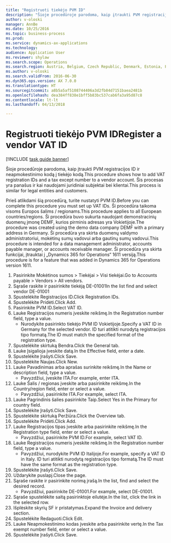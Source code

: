 ```yaml
--- 
title: "Registruoti tiekėjo PVM ID"
description: "Šioje procedūroje parodoma, kaip įtraukti PVM registracijos ID ir neapmokestinimo kodą į tiekėjo kodą."
author: v-oloski
manager: AnnBe
ms.date: 10/25/2016
ms.topic: business-process
ms.prod: 
ms.service: dynamics-ax-applications
ms.technology: 
audience: Application User
ms.reviewer: shylaw
ms.search.scope: Operations
ms.search.region: Austria, Belgium, Czech Republic, Denmark, Estonia, Finland, France, Germany, Hungary, Ireland, Italy, Latvia, Lithuania, Netherlands, Poland, Spain, Sweden, United Kingdom
ms.author: v-oloski
ms.search.validFrom: 2016-06-30
ms.dyn365.ops.version: AX 7.0.0
ms.translationtype: HT
ms.sourcegitcommit: a8b5a5af5108744406a3d2fb84d7151baea2481b
ms.openlocfilehash: dea384ff838e1bff5b83bc537cab6fa3a95d87c8
ms.contentlocale: lt-lt
ms.lasthandoff: 04/13/2018

---
```

# <a name="register-a-vendor-vat-id"></a><span data-ttu-id="291ee-103">Registruoti tiekėjo PVM ID</span><span class="sxs-lookup"><span data-stu-id="291ee-103">Register a vendor VAT ID</span></span>

[!INCLUDE [task guide banner](../../includes/task-guide-banner.md)]

<span data-ttu-id="291ee-104">Šioje procedūroje parodoma, kaip įtraukti PVM registracijos ID ir neapmokestinimo kodą į tiekėjo kodą.</span><span class="sxs-lookup"><span data-stu-id="291ee-104">This procedure shows how to add VAT registration IDs and a tax except number to a vendor account.</span></span> <span data-ttu-id="291ee-105">Šis procesas yra panašus ir kai naudojami juridiniai subjektai bei klientai.</span><span class="sxs-lookup"><span data-stu-id="291ee-105">This process is similar for legal entities and customers.</span></span> 

<span data-ttu-id="291ee-106">Prieš atlikdami šią procedūrą, turite nustatyti PVM ID.</span><span class="sxs-lookup"><span data-stu-id="291ee-106">Before you can complete this procedure you must set up VAT IDs.</span></span> <span data-ttu-id="291ee-107">Ši procedūra taikoma visoms Europos šalims / regionams.</span><span class="sxs-lookup"><span data-stu-id="291ee-107">This procedure applies to all European countries/regions.</span></span> <span data-ttu-id="291ee-108">Ši procedūra buvo sukurta naudojant demonstracinių duomenų įmonę DEMF, kurios pirminis adresas yra Vokietijoje.</span><span class="sxs-lookup"><span data-stu-id="291ee-108">The procedure was created using the demo data company DEMF with a primary address in Germany.</span></span> <span data-ttu-id="291ee-109">Ši procedūra yra skirta duomenų valdymo administratoriui, mokėtinų sumų vadovui arba gautinų sumų vadovui.</span><span class="sxs-lookup"><span data-stu-id="291ee-109">This procedure is intended for a data management administrator, accounts payable manager, or accounts receivable manager.</span></span> <span data-ttu-id="291ee-110">Ši procedūra yra skirta funkcijai, įtrauktai į „Dynamics 365 for Operations“ 1611 versiją.</span><span class="sxs-lookup"><span data-stu-id="291ee-110">This procedure is for a feature that was added in Dynamics 365 for Operations version 1611.</span></span>

1. <span data-ttu-id="291ee-111">Pasirinkite Mokėtinos sumos > Tiekėjai > Visi tiekėjai.</span><span class="sxs-lookup"><span data-stu-id="291ee-111">Go to Accounts payable > Vendors > All vendors.</span></span>
2. <span data-ttu-id="291ee-112">Sąraše raskite ir pasirinkite tiekėją DE-01001</span><span class="sxs-lookup"><span data-stu-id="291ee-112">In the list find and select vendor DE-01001</span></span>
3. <span data-ttu-id="291ee-113">Spustelėkite Registracijos ID.</span><span class="sxs-lookup"><span data-stu-id="291ee-113">Click Registration IDs.</span></span>
4. <span data-ttu-id="291ee-114">Spustelėkite Pridėti.</span><span class="sxs-lookup"><span data-stu-id="291ee-114">Click Add.</span></span>
5. <span data-ttu-id="291ee-115">Pasirinkite PVM ID.</span><span class="sxs-lookup"><span data-stu-id="291ee-115">Select VAT ID.</span></span>
6. <span data-ttu-id="291ee-116">Lauke Registracijos numeris įveskite reikšmę.</span><span class="sxs-lookup"><span data-stu-id="291ee-116">In the Registration number field, type a value.</span></span>
    * <span data-ttu-id="291ee-117">Nurodykite pasirinkto tiekėjo PVM ID Vokietijoje.</span><span class="sxs-lookup"><span data-stu-id="291ee-117">Specify a VAT ID in Germany for the selected vendor.</span></span> <span data-ttu-id="291ee-118">ID turi atitikti nurodytą registracijos tipo formatą.</span><span class="sxs-lookup"><span data-stu-id="291ee-118">The ID must match the specified format of the registration type.</span></span>  
7. <span data-ttu-id="291ee-119">Spustelėkite skirtuką Bendra.</span><span class="sxs-lookup"><span data-stu-id="291ee-119">Click the General tab.</span></span>
8. <span data-ttu-id="291ee-120">Lauke Įsigalioja įveskite datą.</span><span class="sxs-lookup"><span data-stu-id="291ee-120">In the Effective field, enter a date.</span></span>
9. <span data-ttu-id="291ee-121">Spustelėkite Įrašyti.</span><span class="sxs-lookup"><span data-stu-id="291ee-121">Click Save.</span></span>
10. <span data-ttu-id="291ee-122">Spustelėkite Naujas.</span><span class="sxs-lookup"><span data-stu-id="291ee-122">Click New.</span></span>
11. <span data-ttu-id="291ee-123">Lauke Pavadinimas arba aprašas surinkite reikšmę.</span><span class="sxs-lookup"><span data-stu-id="291ee-123">In the Name or description field, type a value.</span></span>
    * <span data-ttu-id="291ee-124">Pavyzdžiui, įveskite ITA.</span><span class="sxs-lookup"><span data-stu-id="291ee-124">For example, enter ITA.</span></span>  
12. <span data-ttu-id="291ee-125">Lauke Šalis / regionas įveskite arba pasirinkite reikšmę.</span><span class="sxs-lookup"><span data-stu-id="291ee-125">In the Country/region field, enter or select a value.</span></span>
    * <span data-ttu-id="291ee-126">Pavyzdžiui, pasirinkite ITA.</span><span class="sxs-lookup"><span data-stu-id="291ee-126">For example, select ITA.</span></span>  
13. <span data-ttu-id="291ee-127">Lauke Pagrindinis šalies pasirinkite Taip.</span><span class="sxs-lookup"><span data-stu-id="291ee-127">Select Yes in the Primary for country field.</span></span>
14. <span data-ttu-id="291ee-128">Spustelėkite Įrašyti.</span><span class="sxs-lookup"><span data-stu-id="291ee-128">Click Save.</span></span>
15. <span data-ttu-id="291ee-129">Spustelėkite skirtuką Peržiūra.</span><span class="sxs-lookup"><span data-stu-id="291ee-129">Click the Overview tab.</span></span>
16. <span data-ttu-id="291ee-130">Spustelėkite Pridėti.</span><span class="sxs-lookup"><span data-stu-id="291ee-130">Click Add.</span></span>
17. <span data-ttu-id="291ee-131">Lauke Registracijos tipas įveskite arba pasirinkite reikšmę.</span><span class="sxs-lookup"><span data-stu-id="291ee-131">In the Registration type field, enter or select a value.</span></span>
    * <span data-ttu-id="291ee-132">Pavyzdžiui, pasirinkite PVM ID.</span><span class="sxs-lookup"><span data-stu-id="291ee-132">For example, select VAT ID.</span></span>  
18. <span data-ttu-id="291ee-133">Lauke Registracijos numeris įveskite reikšmę.</span><span class="sxs-lookup"><span data-stu-id="291ee-133">In the Registration number field, type a value.</span></span>
    * <span data-ttu-id="291ee-134">Pavyzdžiui, nurodykite PVM ID Italijoje.</span><span class="sxs-lookup"><span data-stu-id="291ee-134">For example, specify a VAT ID in Italy.</span></span>  <span data-ttu-id="291ee-135">ID turi atitikti nurodytą registracijos tipo formatą.</span><span class="sxs-lookup"><span data-stu-id="291ee-135">The ID must have the same format as the registration type.</span></span>  
19. <span data-ttu-id="291ee-136">Spustelėkite Įrašyti.</span><span class="sxs-lookup"><span data-stu-id="291ee-136">Click Save.</span></span>
20. <span data-ttu-id="291ee-137">Uždarykite puslapį.</span><span class="sxs-lookup"><span data-stu-id="291ee-137">Close the page.</span></span>
21. <span data-ttu-id="291ee-138">Sąraše raskite ir pasirinkite norimą įrašą.</span><span class="sxs-lookup"><span data-stu-id="291ee-138">In the list, find and select the desired record.</span></span>
    * <span data-ttu-id="291ee-139">Pavyzdžiui, pasirinkite DE-01001.</span><span class="sxs-lookup"><span data-stu-id="291ee-139">For example, select DE-01001.</span></span>  
22. <span data-ttu-id="291ee-140">Sąraše spustelėkite saitą pasirinktoje eilutėje.</span><span class="sxs-lookup"><span data-stu-id="291ee-140">In the list, click the link in the selected row.</span></span>
23. <span data-ttu-id="291ee-141">Išplėskite skyrių SF ir pristatymas.</span><span class="sxs-lookup"><span data-stu-id="291ee-141">Expand the Invoice and delivery section.</span></span>
24. <span data-ttu-id="291ee-142">Spustelėkite Redaguoti.</span><span class="sxs-lookup"><span data-stu-id="291ee-142">Click Edit.</span></span>
25. <span data-ttu-id="291ee-143">Lauke Neapmokestinimo kodas įveskite arba pasirinkite vertę.</span><span class="sxs-lookup"><span data-stu-id="291ee-143">In the Tax exempt number field, enter or select a value.</span></span>
26. <span data-ttu-id="291ee-144">Spustelėkite Įrašyti.</span><span class="sxs-lookup"><span data-stu-id="291ee-144">Click Save.</span></span>


